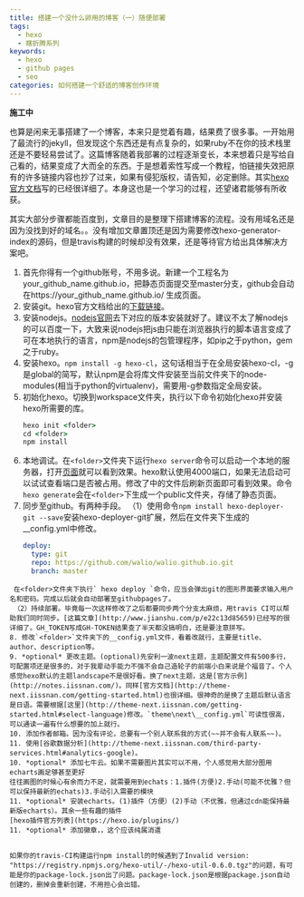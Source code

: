 ```yaml
---
title: 搭建一个没什么卵用的博客（一）随便部署
tags:
  - hexo
  - 瞎折腾系列
keywords:
  - hexo
  - github pages
  - seo
categories: 如何搭建一个舒适的博客创作环境
---
```


**施工中**
<!-- more -->
也算是闲来无事搭建了一个博客，本来只是觉着有趣，结果费了很多事。一开始用了最流行的jekyll，但发现这个东西还是有点复杂的，如果ruby不在你的技术栈里还是不要轻易尝试了。这篇博客随着我部署的过程逐渐变长，本来想着只是写给自己看的，结果变成了大而全的东西。于是想着索性写成一个教程，怕链接失效把原有的许多链接内容也抄了过来，如果有侵犯版权，请告知，必定删除。其实[hexo官方文档](https://hexo.io/zh-cn/docs/)写的已经很详细了。本身这也是一个学习的过程，还望诸君能够有所收获。

其实大部分步骤都能百度到，文章目的是整理下搭建博客的流程。没有用域名还是因为没找到好的域名。。没有增加文章置顶还是因为需要修改hexo-generator-index的源码，但是travis构建的时候却没有效果，还是等待官方给出具体解决方案吧。
1. 首先你得有一个github账号，不用多说。新建一个工程名为your_github_name.github.io，把静态页面提交至master分支，github会自动在https://your_github_name.github.io/ 生成页面。
2. 安装git。hexo官方文档给出的[下载链接](https://git-scm.com/downloads)。
3. 安装nodejs。[nodejs官网](https://nodejs.org/)去下对应的版本安装就好了。建议不太了解nodejs的可以百度一下，大致来说nodejs把js由只能在浏览器执行的脚本语言变成了可在本地执行的语言，npm是nodejs的包管理程序，如pip之于python，gem之于ruby。
4. 安装hexo。` npm install -g hexo-cl `，这句话相当于在全局安装hexo-cl，-g是global的简写，默认npm是会将库文件安装至当前文件夹下的node-modules(相当于python的virtualenv)，需要用-g参数指定全局安装。
5. 初始化hexo。切换到workspace文件夹，执行以下命令初始化hexo并安装hexo所需要的库。
   ```cmd
   hexo init <folder>
   cd <folder>
   npm install
   ```
6. 本地调试。在`<folder>`文件夹下运行` hexo server `命令可以启动一个本地的服务器，打开[页面](http://localhost:4000/)就可以看到效果。hexo默认使用4000端口，如果无法启动可以试试查看端口是否被占用。修改了<folder>中的文件后刷新页面即可看到效果。命令` hexo generate `会在`<folder>`下生成一个public文件夹，存储了静态页面。
7. 同步至github。有两种手段。
   （1）使用命令` npm install hexo-deployer-git --save `安装hexo-deployer-git扩展，然后在<folder>文件夹下生成的__config.yml中修改。
   ```yaml
   deploy:
     type: git
     repo: https://github.com/walio/walio.github.io.git
     branch: master
  ```
   在<folder>文件夹下执行` hexo deploy `命令，应当会弹出git的图形界面要求输入用户名和密码。完成以后就会自动部署至githubpages了。
   （2）持续部署。毕竟每一次这样修改了之后都要同步两个分支太麻烦，用travis CI可以帮助我们同时同步。[这篇文章](http://www.jianshu.com/p/e22c13d85659)已经写的很详细了。GH_TOKEN写成GH-TOKEN结果查了半天都没搞明白，还是要注意拼写。
8. 修改`<folder>`文件夹下的__config.yml文件，看着改就行，主要是title、author、description等。
9. *optional* 更改主题。(optional)先安利一波next主题，主题配置文件有500多行，可配置项还是很多的，对于我辈动手能力不强不会自己造轮子的前端小白来说是个福音了。个人感觉hexo默认的主题landscape不是很好看。换了next主题，这是[官方示例](http://notes.iissnan.com/)。同样[官方文档](http://theme-next.iissnan.com/getting-started.html)也很详细。很神奇的是换了主题后默认语言是日语。需要根据[这里](http://theme-next.iissnan.com/getting-started.html#select-language)修改。`theme\next\__config.yml`可读性很高，可以通读一遍有什么想要的加上就行。
10. 添加作者邮箱。因为没有评论，总要有一个别人联系我的方式(~~并不会有人联系~~)。
11. 使用[谷歌数据分析](http://theme-next.iissnan.com/third-party-services.html#analytics-google)。
10. *optional* 添加七牛云。如果不需要图片其实可以不用，个人感觉用大部分图用echarts画足够甚至更好
往往画图的时候心有余而力不足，就需要用到echats：1.插件(方便)2.手动(可能不优雅？但可以保持最新的echats)3.手动引入需要的模块
11. *optional* 安装echarts。(1)插件（方便）(2)手动（不优雅，但通过cdn能保持最新版echarts）。其余一些有趣的插件
[hexo插件官方列表](https://hexo.io/plugins/)
11. *optional* 添加徽章，，这个应该纯属消遣


如果你的travis-CI构建运行npm install的时候遇到了Invalid version: "https://registry.npmjs.org/hexo-util/-/hexo-util-0.6.0.tgz"的问题，有可能是你的package-lock.json出了问题。package-lock.json是根据package.json自动创建的，删掉会重新创建，不用担心会出错。
